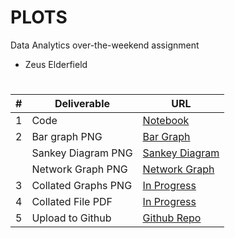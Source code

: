 # PLOTS
Data Analytics over-the-weekend assignment
- Zeus Elderfield

#

| # | Deliverable | URL |
| ----- | -------- | ------- |
| 1 | Code | [Notebook](notebook.ipynb) |
| 2 | Bar graph PNG | [Bar Graph](img/bar_graph.png) |
|  | Sankey Diagram PNG | [Sankey Diagram](img/sankey_diagram.png) |
|  | Network Graph PNG | [Network Graph](img/network_graph.png) |
| 3 | Collated Graphs PNG | [In Progress](https://github.com/zeusschoolacc/PLOTS/tree/main) |
| 4 | Collated File PDF | [In Progress](https://github.com/zeusschoolacc/PLOTS/tree/main) |
| 5 | Upload to Github | [Github Repo](https://github.com/zeusschoolacc/PLOTS/tree/main) |